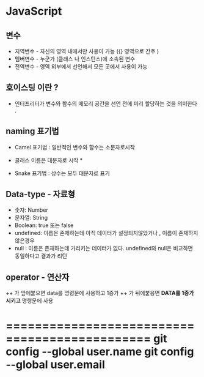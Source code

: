 # JavaScript

## 변수 
- 지역변수 - 자신의 영역 내에서만 사용이 가능  ({} 영역으로 간주 )
- 멤버변수 - 누군가 (클래스 나 인스턴스)에 소속된 변수 
- 전역변수 - 영역 외부에서 선언해서 모든 곳에서 사용이 가능 


## 호이스팅 이란 ?
- 인터프리터가 변수와 함수의 메모리 공간을 선언 전에 미리 할당하는 것을 의미한다 . 

## naming 표기법 
- Camel 표기법 : 일반적인 변수와 함수는 소문자로시작 
* 클래스 이름은 대문자로 시작 * 
- Snake 표기법 : 상수는 모두 대문자로 표기 

## Data-type - 자료형 
- 숫자: Number 
- 문자열: String 
- Boolean: true 또는 false 
- undefined: 이름은 존재하는데 아직 데이터가 설정되지않았거나 , 이름이 존재하지 않은경우 
- null : 이름은 존재하는데 가리키는 데이터가 없다. undefined와 null은 비교하면 동일하다고 결과가 리턴 

## operator - 연산자 
++ 가 앞에붙으면 data를  명령문에 사용하고 1증가 
++ 가 뒤에붙응면 <b>DATA를 1증가시키고</b> 명령문에 사용






==============================================
git config --global user.name 
git config --global user.email 
==============================================